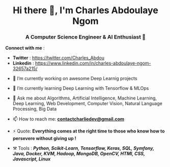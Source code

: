 <h1 align="center"> Hi there 👋, I'm Charles Abdoulaye Ngom </h1>


<h3 align="center"> A Computer Science Engineer & AI Enthusiast 🙂 </h3>

**Connect with me** : 
* **Twitter** : https://twitter.com/Charles_Abdou
* **Linkedin** : https://www.linkedin.com/in/charles-abdoulaye-ngom-32657a215/

- 🔭 I’m currently working on awesome Deep Learnig projects
- 🌱 I’m currently learning Deep Learning with Tensorflow & MLOps
- 💬 Ask me about Algorithms, Artificial Intelligence, Machine Learning, Deep Learning, Web Development, Computer Vision, Natural Language Processing, Big Data

- 📫 How to reach me: **contactcharliedev@gmail.com**

- ⚡ Quote: **Everything comes at the right time to those who know how to persevere without giving up !**

- ⚒️ Tools :  ***Python, Scikit-Learn, Tensorflow, Keras, SQL, Symfony, Java, Docker, KVM, Hadoop, MongoDB, OpenCV, HTMl, CSS, Javascript, Linux***



